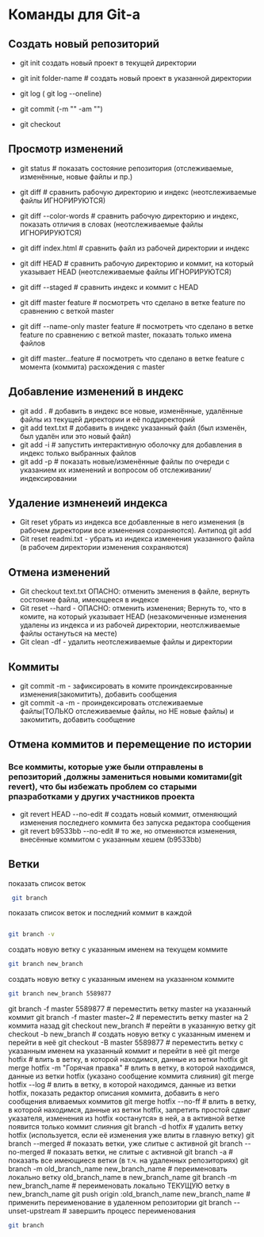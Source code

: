# Команды для Git-a
## Создать новый репозиторий
* git init создать новый проект в текущей директории
* git init folder-name # создать новый проект в указанной директории

* git log    ( git log --oneline)
* git commit   (-m ""  -am "")
* git checkout 
## Просмотр изменений
* git status              # показать состояние репозитория (отслеживаемые, изменённые, новые файлы и пр.)

* git diff                # сравнить рабочую директорию и индекс (неотслеживаемые файлы ИГНОРИРУЮТСЯ)
* git diff --color-words  # сравнить рабочую директорию и индекс, показать отличия в словах (неотслеживаемые файлы ИГНОРИРУЮТСЯ)
* git diff index.html     # сравнить файл из рабочей директории и индекс
* git diff HEAD           # сравнить рабочую директорию и коммит, на который указывает HEAD (неотслеживаемые файлы ИГНОРИРУЮТСЯ)
* git diff --staged       # сравнить индекс и коммит с HEAD
* git diff master feature # посмотреть что сделано в ветке feature по сравнению с веткой master
* git diff --name-only master feature # посмотреть что сделано в ветке feature по сравнению с веткой master, показать только имена файлов
* git diff master...feature # посмотреть что сделано в ветке feature с момента (коммита) расхождения с master
## Добавление изменений в индекс
* git add .        # добавить в индекс все новые, изменённые, удалённые файлы из текущей директории и её поддиректорий
* git add text.txt # добавить в индекс указанный файл (был изменён, был удалён или это новый файл)
* git add -i       # запустить интерактивную оболочку для добавления в индекс только выбранных файлов
* git add -p       # показать новые/изменённые файлы по очереди с указанием их изменений и вопросом об отслеживании/индексировании

## Удаление измненеий индекса 
* Git reset убрать из индекса все добавленные в него изменения (в рабочем директории все изменения сохраняются). Антипод git add
* Git reset readmi.txt - убрать из индекса изменения указанного файла (в рабочем директории изменения сохраняются)

## Отмена изменений 
* Git checkout text.txt ОПАСНО: отменить зменения в файле, вернуть состояние файла, имеющееся в индексе
* Git reset --hard - ОПАСНО: отменить изменения; Вернуть то, что в комите, на который указывает HEAD (незакомиченные изменения удалены из индекса и из рабочей директории, неотслживаемые файлы остануться на месте)
* Git clean -df - удалить неотслеживаемые файлы и директории

## Коммиты 
* git commit -m - зафиксировать в комите проиндексированные изменения(закомитить), добавить сообщения
* git commit -a -m - проиндексировать отслеживаемые файлы(ТОЛЬКО отслеживаемые файлы, но НЕ новые файлы) и закомитить, добавить сообщение

## Отмена коммитов и перемещение по истории
### Все коммиты, которые уже были отправлены в репозиторий ,должны замениться новыми комитами(git revert), что бы избежать проблем со старыми рпазработками у других участников проекта
* git revert HEAD --no-edit    # создать новый коммит, отменяющий изменения последнего коммита без запуска редактора сообщения
* git revert b9533bb --no-edit # то же, но отменяются изменения, внесённые коммитом с указанным хешем (b9533bb)
## Ветки
показать список веток
```sh
 git branch 
 ```   
 показать список веток и последний коммит в каждой         
```sh

git branch -v 
```
создать новую ветку с указанным именем на текущем коммите
   ```sh
git branch new_branch 
```

 создать новую ветку с указанным именем на указанном коммите
 ```sh
 git branch new_branch 5589877 
```
git branch -f master 5589877  # переместить ветку master на указанный коммит
git branch -f master master~2 # переместить ветку master на 2 коммита назад
git checkout new_branch    # перейти в указанную ветку
git checkout -b new_branch # создать новую ветку с указанным именем и перейти в неё
git checkout -B master 5589877 # переместить ветку с указанным именем на указанный коммит и перейти в неё
git merge hotfix           # влить в ветку, в которой находимся, данные из ветки hotfix
git merge hotfix -m "Горячая правка" # влить в ветку, в которой находимся, данные из ветки hotfix (указано сообщение коммита слияния)
git merge hotfix --log     # влить в ветку, в которой находимся, данные из ветки hotfix, показать редактор описания коммита, добавить в него сообщения вливаемых коммитов
git merge hotfix --no-ff   # влить в ветку, в которой находимся, данные из ветки hotfix, запретить простой сдвиг указателя, изменения из hotfix «останутся» в ней, а в активной ветке появится только коммит слияния
git branch -d hotfix       # удалить ветку hotfix (используется, если её изменения уже влиты в главную ветку)
git branch --merged        # показать ветки, уже слитые с активной
git branch --no-merged     # показать ветки, не слитые с активной
git branch -a              # показать все имеющиеся ветки (в т.ч. на удаленных репозиториях)
git branch -m old_branch_name new_branch_name # переименовать локально ветку old_branch_name в new_branch_name
git branch -m new_branch_name # переименовать локально ТЕКУЩУЮ ветку в new_branch_name
git push origin :old_branch_name new_branch_name # применить переименование в удаленном репозитории
git branch --unset-upstream # завершить процесс переименования


```sh
git branch
```